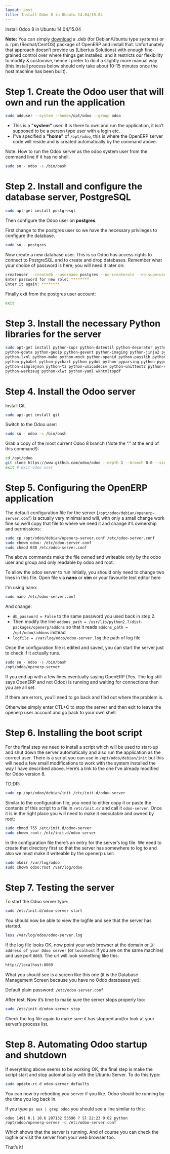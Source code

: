 ```yaml
---
layout: post
title: Install Odoo 8 in Ubuntu 14.04/15.04
---
```


Install Odoo 8 in Ubuntu 14.04/15.04

**Note:** You can simply [download](https://www.odoo.com/page/download) a .deb (for Debian/Ubuntu type systems) or a. rpm (Redhat/CentOS) package of OpenERP and install that. Unfortunately that approach doesn’t provide us (Libertus Solutions) with enough fine-grained control over where things get installed, and it restricts our flexibility to modify & customise, hence I prefer to do it a slightly more manual way (this install process below should only take about 10-15 minutes once the host machine has been built).

# Step 1. Create the Odoo user that will own and run the application
```bash
sudo adduser --system --home=/opt/odoo --group odoo
```

* This is a **"system"** user. It is there to own and run the application, it isn’t supposed to be a person type user with a login etc.
* I"ve specified a **"home"** of `/opt/odoo`, this is where the OpenERP server code will reside and is created automatically by the command above.

Note: How to run the Odoo server as the odoo system user from the command line if it has no shell. 
```bash
sudo su - odoo -s /bin/bash
```

# Step 2. Install and configure the database server, PostgreSQL
```bash
sudo apt-get install postgresql
```

Then configure the Odoo user on **postgres**:

First change to the postgres user so we have the necessary privileges to configure the database.

```bash
sudo su - postgres
```

Now create a new database user. This is so Odoo has access rights to connect to PostgreSQL and to create and drop databases. Remember what your choice of password is here; you will need it later on:

```bash
createuser --createdb --username postgres --no-createrole --no-superuser --pwprompt odoo
Enter password for new role: ********
Enter it again: ********
```

Finally exit from the postgres user account:

```bash
exit
```

# Step 3. Install the necessary Python libraries for the server
```bash
sudo apt-get install python-cups python-dateutil python-decorator python-docutils python-feedparser \
python-gdata python-geoip python-gevent python-imaging python-jinja2 python-ldap python-libxslt1 \
python-lxml python-mako python-mock python-openid python-passlib python-psutil python-psycopg2 \
python-pybabel python-pychart python-pydot python-pyparsing python-pypdf python-reportlab python-requests \
python-simplejson python-tz python-unicodecsv python-unittest2 python-vatnumber python-vobject \
python-werkzeug python-xlwt python-yaml wkhtmltopdf
```

# Step 4. Install the Odoo server
Install Git.

```bash
sudo apt-get install git
```

Switch to the Odoo user:

```bash
sudo su - odoo -s /bin/bash
```

Grab a copy of the most current Odoo 8 branch (Note the “.” at the end of this command!):

```bash
cd /opt/odoo
git clone https://www.github.com/odoo/odoo --depth 1 --branch 8.0 --single-branch .
exit # Exit odoo user
```

# Step 5. Configuring the OpenERP application
The default configuration file for the server (`/opt/odoo/debian/openerp-server.conf`) is actually very minimal and will, with only a small change work fine so we’ll copy that file to where we need it and change it’s ownership and permissions:

```bash
sudo cp /opt/odoo/debian/openerp-server.conf /etc/odoo-server.conf
sudo chown odoo: /etc/odoo-server.conf
sudo chmod 640 /etc/odoo-server.conf
```

The above commands make the file owned and writeable only by the odoo user and group and only readable by odoo and root.

To allow the odoo server to run initially, you should only need to change two lines in this file. 
Open file via **nano** or **vim** or your favourite text editor here

I'm using nano:
```bash
sudo nano /etc/odoo-server.conf
```

And change: 

* `db_password = False` to the same password you used back in step 2.
* Then modify the line `addons_path = /usr/lib/python2.7/dist-packages/openerp/addons` so that it reads `addons_path = /opt/odoo/addons` instead
* `logfile = /var/log/odoo/odoo-server.log` the path of log file

Once the configuration file is edited and saved, you can start the server just to check if it actually runs.

```bash
sudo su - odoo -s /bin/bash
/opt/odoo/openerp-server
```

If you end up with a few lines eventually saying OpenERP (Yes. The log still says OpenERP and not Odoo) is running and waiting for connections then you are all set.

If there are errors, you’ll need to go back and find out where the problem is.

Otherwise simply enter CTL+C to stop the server and then exit to leave the openerp user account and go back to your own shell.

# Step 6. Installing the boot script
For the final step we need to install a script which will be used to start-up and shut down the server automatically and also run the application as the correct user. There is a script you can use in `/opt/odoo/debian/init` but this will need a few small modifications to work with the system installed the way I have described above. Here’s a link to the one I’ve already modified for Odoo version 8.

TD;DR: 

```bash
sudo cp /opt/odoo/debian/init /etc/init.d/odoo-server
```

Similar to the configuration file, you need to either copy it or paste the contents of this script to a file in `/etc/init.d/` and call it `odoo-server`. Once it is in the right place you will need to make it executable and owned by root:


```bash
sudo chmod 755 /etc/init.d/odoo-server
sudo chown root: /etc/init.d/odoo-server
```

In the configuration file there’s an entry for the server’s log file. We need to create that directory first so that the server has somewhere to log to and also we must make it writeable by the openerp user:

```bash
sudo mkdir /var/log/odoo
sudo chown odoo:root /var/log/odoo
```

# Step 7. Testing the server
To start the Odoo server type:

```bash
sudo /etc/init.d/odoo-server start
```

You should now be able to view the logfile and see that the server has started.

```bash
less /var/log/odoo/odoo-server.log
```

If the log file looks OK, now point your web browser at the domain or `IP address of your Odoo server` (or `localhost` if you are on the same machine) and use port `8069`. The url will look something like this:

```bash
http://localhost:8069
```

What you should see is a screen like this one (it is the Database Management Screen because you have no Odoo databases yet):

Default plain password: `/etc/odoo-server.conf`

After test, Now it’s time to make sure the server stops properly too:

```bash
sudo /etc/init.d/odoo-server stop
```

Check the log file again to make sure it has stopped and/or look at your server’s process list.

# Step 8. Automating Odoo startup and shutdown
If everything above seems to be working OK, the final step is make the script start and stop automatically with the Ubuntu Server. To do this type:

```bash
sudo update-rc.d odoo-server defaults
```

You can now try rebooting you server if you like. Odoo should be running by the time you log back in.

If you type `ps aux | grep odoo` you should see a line similar to this:

```
odoo 1491 0.1 10.6 207132 53596 ? Sl 22:23 0:02 python /opt/odoo/openerp-server -c /etc/odoo-server.conf
```

Which shows that the server is running. And of course you can check the logfile or visit the server from your web browser too.

That’s it! 
